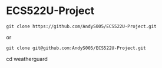 # ECS522U-Project

```git clone https://github.com/AndyS005/ECS522U-Project.git```

or 

```git clone git@github.com:AndyS005/ECS522U-Project.git```

cd weatherguard
